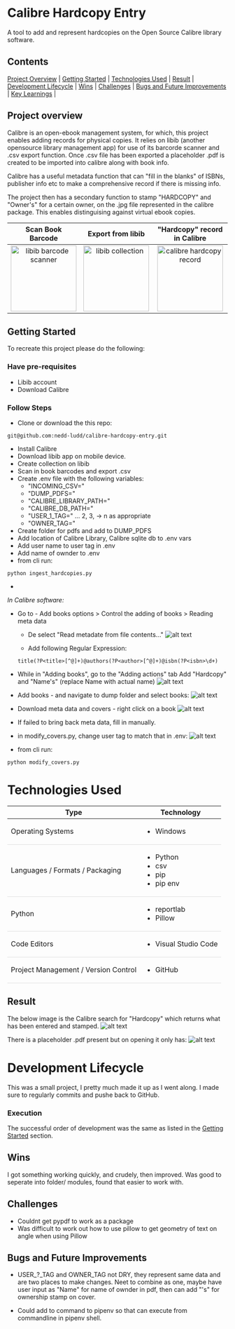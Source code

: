 # Calibre Hardcopy Entry
A tool to add and represent hardcopies on the Open Source Calibre library software.

<!-- TODO: Check whether links work-->
<!-- TODO: -->
<!-- TODO: -->
<!-- TODO: -->
## Contents

[Project Overview](#project-overview) |
[Getting Started](#getting-started) |
[Technologies Used](#technologies-used) |
[Result](#result) |
[Development Lifecycle](#development-lifecycle) |
[Wins](#wins) |
[Challenges](#challenges) |
[Bugs and Future Improvements](#bugs-and-future-improvements) |
[Key Learnings](#key-learnings) |


## Project overview

Calibre is an open-ebook management system, for which, this project enables adding records for physical copies. It relies on libib (another opensource library management app) for use of its barcorde scanner and .csv export function. Once .csv file has been exported a placeholder .pdf is created to be imported into calibre along with book info.

Calibre has a useful metadata function that can "fill in the blanks" of ISBNs, publisher info etc to make a comprehensive record if there is missing info.

The project then has a secondary function to stamp "HARDCOPY" and "Owner's" for a certain owner, on the .jpg file represented in the calibre package. This enables distinguising against virtual ebook copies.
<table>
  <thead>
    <tr>
      <th>Scan Book Barcode</th>
      <th>Export from libib</th>
      <th>"Hardcopy" record in Calibre</th>
    </tr>
  </thead>
  <tbody>
    <tr>
      <td align="center">
        <img src="assets/image-10.png" alt="libib barcode scanner" height="150">
      </td>
      <td align="center">
        <img src="assets/image-a.jpg" alt="libib collection" height="150">
      </td>
      <td align="center">
        <img src="assets/image-9.png" alt="calibre hardcopy record" height="150">
      </td>
    </tr>
  </tbody>
</table>



## Getting Started

To recreate this project please do the following:

### Have pre-requisites

- Libib account
- Download Calibre 

### Follow Steps

- Clone or download the this repo:

```
git@github.com:nedd-ludd/calibre-hardcopy-entry.git
```
- Install Calibre
- Download libib app on mobile device.
- Create collection on libib
- Scan in book barcodes and export .csv
- Create .env file with the following variables:
    - "INCOMING_CSV="
    - "DUMP_PDFS="
    - "CALIBRE_LIBRARY_PATH="
    - "CALIBRE_DB_PATH="
    - "USER_1_TAG=" ... 2, 3, -> n as appropriate
    - "OWNER_TAG="
- Create folder for pdfs and add to DUMP_PDFS
- Add location of Calibre Library, Calibre sqlite db to .env vars
- Add user name to user tag in .env
- Add name of ownder to .env
- from cli run:
```
python ingest_hardcopies.py
```
- 
*In Calibre software:*
- Go to - Add books options > Control the adding of books > Reading meta data

    - De select "Read metadate from file contents..."
    ![alt text](assets/image.png)

    - Add following Regular Expression:

    ```
    title(?P<title>[^@]+)@authors(?P<author>[^@]+)@isbn(?P<isbn>\d+)
    ```

- While in "Adding books", go to the "Adding actions" tab
    Add "Hardcopy" and "Name's" (replace Name with actual name)
    ![alt text](assets/image-1.png)

- Add books - and navigate to dump folder and select books:
![alt text](assets/image-3.png)
- Download meta data and covers - right click on a book
![alt text](assets/image-4.png)
- If failed to bring back meta data, fill in manually.

- in modify_covers.py, change user tag to match that in .env:
![alt text](assets/image-5.png)
- from cli run:

```
python modify_covers.py
```

# Technologies Used
<table>
  <thead>
    <tr>
      <th>Type</th>
      <th>Technology</th>
    </tr>
  </thead>
  <tbody>
    <tr>
      <td style="border-bottom: 1px solid #ddd;">Operating Systems</td>
      <td style="border-bottom: 1px solid #ddd;">
        <ul>
          <li>Windows</li>
        </ul>
      </td>
    </tr>
    <tr>
      <td style="border-bottom: 1px solid #ddd;">Languages / Formats / Packaging</td>
      <td style="border-bottom: 1px solid #ddd;">
        <ul>
          <li>Python</li>
          <li>csv</li>
          <li>pip</li>
          <li>pip env</li>
        </ul>
      </td>
    </tr>
    <tr>
      <td style="border-bottom: 1px solid #ddd;">Python</td>
      <td style="border-bottom: 1px solid #ddd;">
        <ul>
          <li>reportlab</li>
          <li>Pillow</li>
        </ul>
      </td>
    </tr>
    <tr>
      <td style="border-bottom: 1px solid #ddd;">Code Editors</td>
      <td style="border-bottom: 1px solid #ddd;">
        <ul>
          <li>Visual Studio Code</li>
        </ul>
      </td>
    </tr>
    <tr>
      <td style="border-bottom: 1px solid #ddd;">Project Management / Version Control</td>
      <td style="border-bottom: 1px solid #ddd;">
        <ul>
          <li>GitHub</li>
        </ul>
      </td>
    </tr>
  </tbody>
</table>


## Result
The below image is the Calibre search for "Hardcopy" which returns what has been entered and stamped.
![alt text](assets/image-7.png)

There is a placeholder .pdf present but on opening it only has:
![alt text](assets/placeholder.png)

# Development Lifecycle

This was a small project, I pretty much made it up as I went along. I made sure to regularly commits and pushe back to GitHub.

### Execution

The successful order of development was the same as listed in the [Getting Started](#getting-started) section.

## Wins

I got something working quickly, and crudely, then improved.
Was good to seperate into folder/ modules, found that easier to work with.

## Challenges
- Couldnt get pypdf to work as a package
- Was difficult to work out how to use pillow to get geometry of text on angle when using Pillow

## Bugs and Future Improvements
- USER_?_TAG and OWNER_TAG not DRY, they represent same data and are two places to make changes. Neet to combine as one, maybe have user input as "Name" for name of ownder in pdf, then can add "'s" for ownership stamp on cover.

- Could add to command to pipenv so that can execute from commandline in pipenv shell.